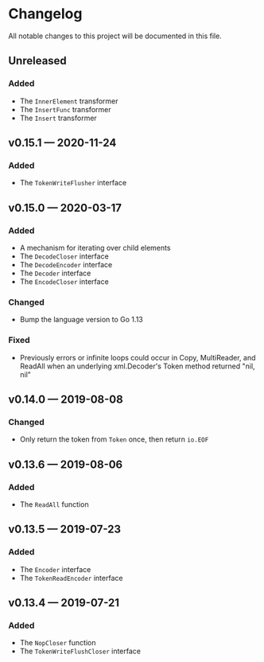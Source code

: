 # Changelog

All notable changes to this project will be documented in this file.

## Unreleased

### Added

- The `InnerElement` transformer
- The `InsertFunc` transformer
- The `Insert` transformer


## v0.15.1 — 2020-11-24

### Added

- The `TokenWriteFlusher` interface


## v0.15.0 — 2020-03-17

### Added

- A mechanism for iterating over child elements
- The `DecodeCloser` interface
- The `DecodeEncoder` interface
- The `Decoder` interface
- The `EncodeCloser` interface


### Changed

- Bump the language version to Go 1.13


### Fixed

- Previously errors or infinite loops could occur in Copy, MultiReader, and
  ReadAll when an underlying xml.Decoder's Token method returned "nil, nil"


## v0.14.0 — 2019-08-08

### Changed

- Only return the token from `Token` once, then return `io.EOF`


## v0.13.6 — 2019-08-06

### Added

- The `ReadAll` function


## v0.13.5 — 2019-07-23

### Added

- The `Encoder` interface
- The `TokenReadEncoder` interface


## v0.13.4 — 2019-07-21

### Added

- The `NopCloser` function
- The `TokenWriteFlushCloser` interface
